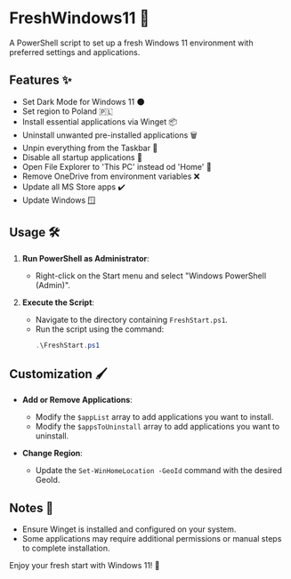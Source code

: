 # FreshWindows11 🚀

A PowerShell script to set up a fresh Windows 11 environment with preferred settings and applications.

## Features ✨

- Set Dark Mode for Windows 11 🌑
- Set region to Poland 🇵🇱
- Install essential applications via Winget 📦
- Uninstall unwanted pre-installed applications 🗑️
- Unpin everything from the Taskbar 📌
- Disable all startup applications 🚫
- Open File Explorer to 'This PC' instead od 'Home' 📂
- Remove OneDrive from environment variables ❌
- Update all MS Store apps ✔️
- Update Windows 🪟

## Usage 🛠️

1. **Run PowerShell as Administrator**:
   - Right-click on the Start menu and select "Windows PowerShell (Admin)".
   
2. **Execute the Script**:
   - Navigate to the directory containing `FreshStart.ps1`.
   - Run the script using the command:
     ```powershell
     .\FreshStart.ps1
     ```

## Customization 🖌️

- **Add or Remove Applications**:
  - Modify the `$appList` array to add applications you want to install.
  - Modify the `$appsToUninstall` array to add applications you want to uninstall.

- **Change Region**:
  - Update the `Set-WinHomeLocation -GeoId` command with the desired GeoId.

## Notes 📝

- Ensure Winget is installed and configured on your system.
- Some applications may require additional permissions or manual steps to complete installation.

Enjoy your fresh start with Windows 11! 🎉
